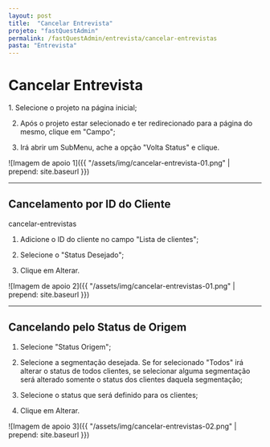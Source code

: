 ```yaml
---
layout: post
title:  "Cancelar Entrevista"
projeto: "fastQuestAdmin"
permalink: /fastQuestAdmin/entrevista/cancelar-entrevistas
pasta: "Entrevista"
---
```

# Cancelar Entrevista

<div class="row" markdown="1">
<div class="6u 12u$(small)" markdown="1">
1. Selecione o projeto na página inicial;

2. Após o projeto estar selecionado e ter redirecionado para a página do mesmo, clique em "Campo";

3. Irá abrir um SubMenu, ache a opção "Volta Status" e clique.
</div>
<div class="6u 12u$(small)" markdown="1">
![Imagem de apoio 1]({{ "/assets/img/cancelar-entrevista-01.png" | prepend: site.baseurl }})
</div>                               
</div>

----
## Cancelamento por ID do Cliente


cancelar-entrevistas

1. Adicione o ID do cliente no campo "Lista de clientes";

2. Selecione o "Status Desejado";

3. Clique em Alterar.

![Imagem de apoio 2]({{ "/assets/img/cancelar-entrevistas-01.png" | prepend: site.baseurl }})

----

## Cancelando pelo Status de Origem

1. Selecione "Status Origem";

2. Selecione a segmentação desejada. Se for selecionado "Todos" irá alterar o status de todos clientes, se selecionar alguma segmentação será alterado somente o status dos clientes daquela segmentação;

3. Selecione o status que será definido para os clientes;

4. Clique em Alterar.

![Imagem de apoio 3]({{ "/assets/img/cancelar-entrevistas-02.png" | prepend: site.baseurl }})